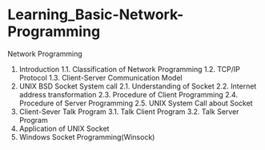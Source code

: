 # Learning_Basic-Network-Programming
Network Programming
1. Introduction
1.1. Classification of Network Programming
1.2. TCP/IP Protocol
1.3. Client-Server Communication Model
2. UNIX BSD Socket System call
2.1. Understanding of Socket
2.2. Internet address transformation
2.3. Procedure of Client Programming
2.4. Procedure of Server Programming
2.5. UNIX System Call about Socket
3. Client-Sever Talk Program
3.1. Talk Client Program
3.2. Talk Server Program
4. Application of UNIX Socket
5. Windows Socket Programming(Winsock) 

